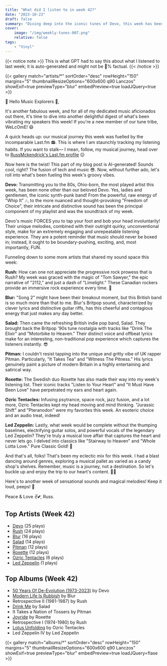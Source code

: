 ```yaml
---
title: "What did I listen to in week 42?"
date: "2023-10-23"
draft: false
summary: "Diving deep into the iconic tunes of Devo, this week has been an audio journey dominated by this pioneering new wave band. Synth-driven resonance, clever lyricism, and rhythmic dynamics found in Devo's discography topped my LastFM charts, dominating every play, pause, and repeat. Stay tuned for a detailed review."
cover:
    image: "/img/weekly-tunes-007.png"
    relative: false
tags:
    - "Vinyl"
---
```


{{< notice note >}}
This is what GPT had to say this about what I listened to last week; it is auto-generated and might not be 💯% factual.
{{< /notice >}}

{{< gallery match="artists/*" sortOrder="desc" rowHeight="150" margins="5" thumbnailResizeOptions="600x600 q90 Lanczos" showExif=true previewType="blur" embedPreview=true loadJQuery=true >}}

🎵 Hello Music Explorers 🎸,

It's another fabulous week, and for all of my dedicated music aficionados out there, it's time to dive into another delightful digest of what's been vibrating my speakers this week! If you're a new member of our tune tribe, WeLcOmE! 😄

A quick heads up: our musical journey this week was fuelled by the incomparable Last.fm 📻. This is where I am staunchly tracking my listening habits. If you want to stalk— I mean, follow, my musical journey, head over to [RussMckendrick's Last.fm profile](https://www.last.fm/user/RussMckendrick) 😉

Now here is the twist! This part of my blog post is AI-generated! Sounds cool, right? The fusion of tech and music 😎. Now, without further ado, let's roll into what's been fueling this week's groovy vibes.

**Devo:** Transmitting you to the 80s, Ohio-born, the most played artist this week, has been none other than our beloved Devo. Yes, ladies and gentlemen, the iconic synth-punk band! From the powerful, raw energy of "Whip It" 🎶, to the more nuanced and thought-provoking "Freedom of Choice", their intricate and distinctive sound has been the principal component of my playlist and was the soundtrack of my week.

Devo's music FORCES you to tap your foot and bob your head involuntarily! Their unique melodies, combined with their outright quirky, unconventional style, make for an extremely engaging and unrepeatable listening experience. They are a potent reminder that music should never be boxed in; instead, it ought to be boundary-pushing, exciting, and, most importantly, FUN.

Funneling down to some more artists that shared my sound space this week:

**Rush:** How can one not appreciate the progressive rock prowess that is Rush? My week was graced with the magic of "Tom Sawyer," the epic narrative of "2112," and just a dash of "Limelight." These Canadian rockers provide an immersive rock experience every time. 🤘

**Blur:** "Song 2" might have been their breakout moment, but this British band is so much more than that to me. Blur's Britpop sound, characterized by clever lyrics and distinctive guitar riffs, has this cheerful and contagious energy that just makes any day better. 

**Salad:** Then came the refreshing British indie pop band, Salad. They brought back the Britpop '90s tune nostalgia with tracks like "Drink The Elixir" and "Motorbike to Heaven." Their distinct voice and offbeat lyrics make for an interesting, non-traditional pop experience which captures the listeners instantly. 😎

**Pitman:** I couldn't resist tapping into the unique and gritty vibe of UK rapper Pitman. Particularly, "It Takes Tea" and "Witness The Pitness." His lyrics genuinely paint a picture of modern Britain in a highly entertaining and satirical way.

**Roxette:** The Swedish duo Roxette has also made their way into my week's listening list. Their iconic tracks "Listen to Your Heart" and "It Must Have Been Love" have perpetrated my ears and heart again.

**Ozric Tentacles:** Infusing psytrance, space rock, jazz fusion, and a lot more, Ozric Tentacles kept my head moving and mind thinking. "Jurassic Shift" and "Pteranodon" were my favorites this week. An esoteric choice and an audio treat, indeed!

**Led Zeppelin:** Lastly, what week would be complete without the thumping baselines, electrifying guitar solos, and powerful vocals of the legendary Led Zeppelin? They're truly a musical love affair that captures the heart and never lets go. I delved into classics like "Stairway to Heaven" and "Whole Lotta Love." Pure Classic Gold! 📀

And that's all, folks! That's been my eclectic mix for this week. I had a blast dancing around genres, exploring a musical pallet as varied as a candy shop's shelves. Remember, music is a journey, not a destination. So let's buckle up and enjoy the trip to our heart's content. 🚀🎵

Here's to another week of sensational sounds and magical melodies! Keep it loud, peeps! 🤟

Peace & Love ✌️💕, Russ.

## Top Artists (Week 42)

- [Devo](https://www.mckendrick.rocks/artist/devo/) (25 plays)
- [Rush](https://www.mckendrick.rocks/artist/rush/) (24 plays)
- [Blur](https://www.mckendrick.rocks/artist/blur/) (16 plays)
- [Salad](https://www.mckendrick.rocks/artist/salad/) (14 plays)
- [Pitman](https://www.mckendrick.rocks/artist/pitman/) (12 plays)
- [Roxette](https://www.mckendrick.rocks/artist/roxette/) (12 plays)
- [Ozric Tentacles](https://www.mckendrick.rocks/artist/ozric-tentacles/) (6 plays)
- [Led Zeppelin](https://www.mckendrick.rocks/artist/led-zeppelin/) (1 plays)


## Top Albums (Week 42)

- [50 Years Of De-Evolution (1973-2023)](https://www.mckendrick.rocks/albums/50-years-of-de-evolution-1973-2023-28664713/) by Devo
- [Modern Life Is Rubbish](https://www.mckendrick.rocks/albums/modern-life-is-rubbish-3773519/) by Blur
- Retrospective II (1981-1987) by Rush
- [Drink Me](https://www.mckendrick.rocks/albums/drink-me-28603771/) by Salad
- It Takes a Nation of Tossers by Pitman
- [Joyride](https://www.mckendrick.rocks/albums/joyride-3178939/) by Roxette
- Retrospective I (1974-1980) by Rush
- [Lotus Unfolding](https://www.mckendrick.rocks/albums/lotus-unfolding-28619602/) by Ozric Tentacles
- Led Zeppelin IV by Led Zeppelin


{{< gallery match="albums/*" sortOrder="desc" rowHeight="150" margins="5" thumbnailResizeOptions="600x600 q90 Lanczos" showExif=true previewType="blur" embedPreview=true loadJQuery=flase >}}